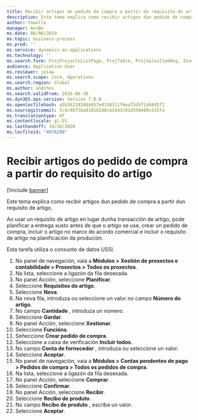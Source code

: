 ```yaml
---
title: Recibir artigos do pedido de compra a partir do requisito do artigo
description: Este tema explica como recibir artigos dun pedido de compra a partir dun requisito de artigo.
author: Yowelle
manager: AnnBe
ms.date: 08/06/2019
ms.topic: business-process
ms.prod: ''
ms.service: dynamics-ax-applications
ms.technology: ''
ms.search.form: ProjProjectsListPage, ProjTable, ProjSalesItemReq, InventItemIdLookupSimple, PurchCreateFromSalesOrder, VendAccountItemLookup, PurchTable, PurchEditLines
audience: Application User
ms.reviewer: josaw
ms.search.scope: Core, Operations
ms.search.region: Global
ms.author: andchoi
ms.search.validFrom: 2016-06-30
ms.dyn365.ops.version: Version 7.0.0
ms.openlocfilehash: a5b3622458da957ed150311f6ea75d5f1444d5f1
ms.sourcegitcommit: 5c4c9bf3ba018562d6cb3443c01d550489c415fa
ms.translationtype: HT
ms.contentlocale: gl-ES
ms.lasthandoff: 10/16/2020
ms.locfileid: "4076299"
---
```

# <a name="receive-items-on-purchase-order-from-item-requirement"></a>Recibir artigos do pedido de compra a partir do requisito do artigo

[!include [banner](../../includes/banner.md)]

Este tema explica como recibir artigos dun pedido de compra a partir dun requisito de artigo.

Ao usar un requisito de artigo en lugar dunha transacción de artigo, pode planificar a entrega xusto antes de que o artigo se use, crear un pedido de compra, incluír o artigo no marco do acordo comercial e incluír o requisito de artigo na planificación da produción. 

Esta tarefa utiliza o conxunto de datos USSI.

1. No panel de navegación, vaia a **Módulos > Xestión de proxectos e contabilidade > Proxectos > Todos os proxectos**.
2. Na lista, seleccione a ligazón da fila desexada.
3. No panel Acción, seleccione **Planificar**.
4. Seleccione **Requisitos do artigo**.
5. Seleccione **Nova**.
6. Na nova fila, introduza ou seleccione un valor no campo **Número do artigo**.
7. No campo **Cantidade** , introduza un número.
8. Seleccione **Gardar**.
9. No panel Acción, seleccione **Xestionar**.
10. Seleccione **Funcións**.
11. Señeccione **Crear pedido de compra**.
12. Seleccione a caixa de verificación **Incluír todos**.
13. No campo **Conta de fornecedor** , introduza ou seleccione un valor.
14. Seleccione **Aceptar**.
15. No panel de navegación, vaia a **Módulos > Contas pendentes de pago > Pedidos de compra > Todos os pedidos de compra**.
16. Na lista, seleccione a ligazón da fila desexada.
17. No panel Acción, seleccione **Comprar**.
18. Seleccione **Confirmar**.
19. No panel Acción, seleccione **Recibir**.
20. Seleccione **Recibo de produto**.
21. No campo **Recibo de produto** , escriba un valor.
22. Seleccione **Aceptar**.


